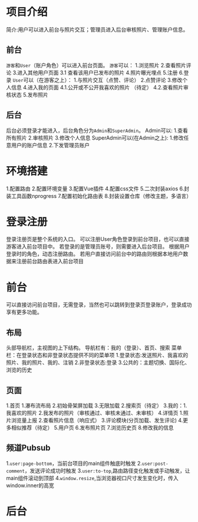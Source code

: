 # 项目介绍
   简介:用户可以进入前台与照片交互；管理员进入后台审核照片、管理账户信息。
## 前台
   `游客`和`User`（账户角色）可以进入前台页面。
   `游客`可以：
      1.浏览照片
      2.查看照片评论
      3.进入其他用户页面
         3.1 查看该用户已发布的照片
      4.照片曝光埋点
      5.注册
      6.登录
   `User`可以（在游客之上）：
      1.与照片交互（点赞、评论）
      2.点赞评论
      3.修改个人信息
      4.进入我的页面
         4.1.公开或不公开我喜欢的照片 （待定）
         4.2.查看照片审核状态
      5.发布照片
## 后台
   后台必须登录才能进入，后台角色分为`Admin`和`SuperAdmin`。
   Admin可以:
      1.查看所有照片
      2.审核照片
      3.修改个人信息
   SuperAdmin可以(在Admin之上):
      1.修改任意用户的账户信息
      2.下发管理员账户

# 环境搭建
1.配置路由
2.配置环境变量
3.配置Vue插件
4.配置css文件
5.二次封装axios
6.封装工具函数nprogress
7.配置初始化路由表
8.封装设置仓库（修改主题，多语言）

# 登录注册
   登录注册页是整个系统的入口。
   可以注册User角色登录到前台项目，也可以直接游客进入前台项目中。
   若登录的是管理员账号，则需要进入后台项目。
   根据用户登录时的角色，动态注册路由。
   若用户直接访问前台中的路由则根据本地用户数据来注册前台路由表进入前台项目

# 前台
   可以直接访问前台项目，无需登录，当然也可以跳转到登录页登录账户，登录成功享有更多功能。
## 布局
   头部导航栏，主视图的上下结构。
   导航栏有：我的（登录）、首页、搜索
   菜单栏：在登录状态和非登录状态提供不同的菜单项
      1.登录状态:发送照片、我喜欢的照片、我的照片、我的、注销
      2.非登录状态:登录
      3.公共的：主题切换、国际化、浏览的历史
## 页面
   1.首页
      1.瀑布流布局
      2.初始骨架屏加载
      3.无限加载
   2.搜索页（待定）
   3.我的：1.我喜欢的照片 2.我发布的照片（审核通过、审核未通过、未审核）
   4.详情页
      1.照片浏览量上报
      2.查看照片信息（响应式）
      3.评论模块(分页加载、发生评论)
      4.更多相似推荐（待定）
   5.用户页
   6.发布照片页
   7.浏览历史页
   8.修改我的信息
## 频道Pubsub
1.`user:page-bottom`，当前台项目的main组件触底时触发
2.`user:post-comment`，发送评论成功时触发
3.`user:to-top`,路由路径变化触发或手动触发，让main组件滚动到顶部
4.`window.resize`,当浏览器视口尺寸发生变化时，传入window.inner的高宽

# 后台
